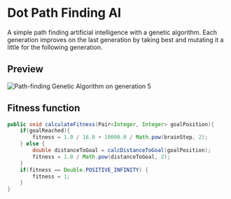 # Dot Path Finding AI

A simple path finding artificial intelligence with a genetic algorithm. Each generation improves on the last generation by taking best and mutating it a little for the following generation.

## Preview

![Path-finding Genetic Algorithm on generation 5](https://i.imgur.com/7JuCqIH.png)

## Fitness function

```java
public void calculateFitness(Pair<Integer, Integer> goalPosition){
    if(goalReached){
        fitness = 1.0 / 16.0 + 10000.0 / Math.pow(brainStep, 2);
    } else {
        double distanceToGoal = calcDistanceToGoal(goalPosition);
        fitness = 1.0 / Math.pow(distanceToGoal, 2);
    }
    if(fitness == Double.POSITIVE_INFINITY) {
        fitness = 1;
    }
}
```
